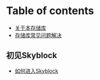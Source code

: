 # Table of contents

* [关于本存储库](README.md)
* [存储库常见问题解决](cun-chu-ku-chang-jian-wen-ti-jie-jue.md)

## 初见Skyblock

* [如何进入Skyblock](chu-jian-skyblock/ru-he-jin-ru-skyblock.md)
